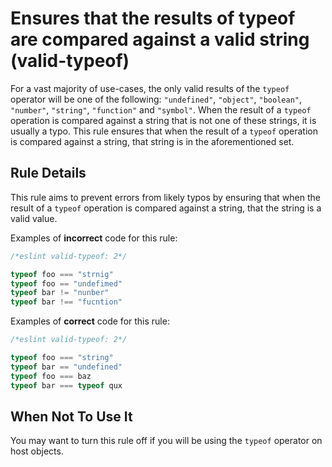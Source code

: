 # Ensures that the results of typeof are compared against a valid string (valid-typeof)

For a vast majority of use-cases, the only valid results of the `typeof` operator will be one of the following: `"undefined"`, `"object"`, `"boolean"`, `"number"`, `"string"`, `"function"` and `"symbol"`. When the result of a `typeof` operation is compared against a string that is not one of these strings, it is usually a typo. This rule ensures that when the result of a `typeof` operation is compared against a string, that string is in the aforementioned set.

## Rule Details

This rule aims to prevent errors from likely typos by ensuring that when the result of a `typeof` operation is compared against a string, that the string is a valid value.

Examples of **incorrect** code for this rule:

```js
/*eslint valid-typeof: 2*/

typeof foo === "strnig"
typeof foo == "undefimed"
typeof bar != "nunber"
typeof bar !== "fucntion"
```

Examples of **correct** code for this rule:

```js
/*eslint valid-typeof: 2*/

typeof foo === "string"
typeof bar == "undefined"
typeof foo === baz
typeof bar === typeof qux
```

## When Not To Use It

You may want to turn this rule off if you will be using the `typeof` operator on host objects.
